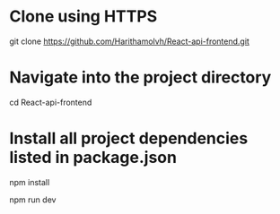 # Clone using HTTPS
git clone https://github.com/Harithamolvh/React-api-frontend.git


# Navigate into the project directory
cd React-api-frontend

# Install all project dependencies listed in package.json
npm install

npm run dev
